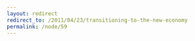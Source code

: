 ```yaml
---
layout: redirect
redirect_to: /2011/04/23/transitioning-to-the-new-economy
permalink: /node/59
---
```

